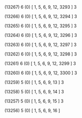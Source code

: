 (13267) 6 (0) [ 1, 5, 6, 9, 12, 3293 ] 3 


(13266) 6 (0) [ 1, 5, 6, 9, 12, 3294 ] 3 


(13265) 6 (0) [ 1, 5, 6, 9, 12, 3295 ] 3 


(13264) 6 (0) [ 1, 5, 6, 9, 12, 3296 ] 3 


(13263) 6 (0) [ 1, 5, 6, 9, 12, 3297 ] 3 


(13262) 6 (0) [ 1, 5, 6, 9, 12, 3298 ] 3 


(13261) 6 (0) [ 1, 5, 6, 9, 12, 3299 ] 3 


(13260) 6 (0) [ 1, 5, 6, 9, 12, 3300 ] 3 


(13259) 5 (0) [ 1, 5, 6, 9, 13 ] 3 


(13258) 5 (0) [ 1, 5, 6, 9, 14 ] 3 


(13257) 5 (0) [ 1, 5, 6, 9, 15 ] 3 


(13256) 5 (0) [ 1, 5, 6, 9, 16 ]  

